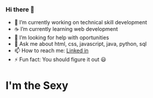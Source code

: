 ### Hi there 👋

- 🔭 I’m currently working on technical skill development
- ☕ I’m currently learning web development
- 🤔 I’m looking for help with oportunities 
- 💬 Ask me about html, css, javascript, java, python, sql
- 📫 How to reach me: <a href="https://www.linkedin.com/in/shivam-malhar-56264a1a8/">Linked in</a>
- ⚡ Fun fact: You should figure it out 😃



# I'm the Sexy
